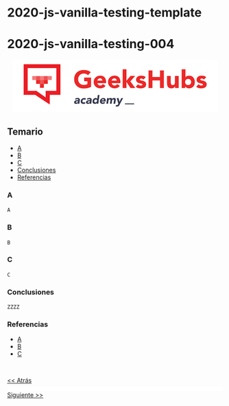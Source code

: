 # 2020-js-vanilla-testing-template
# 2020-js-vanilla-testing-004

<p align="center">
    <img src="https://github.com/GeeksHubsAcademy/2020-geekshubs-media/blob/master/image/logo.png" >	
</p>


## Temario
* [A](https://github.com/GeeksHubsAcademy/2020-js-vanilla-000/blob/master/README.md#a-1)
* [B](https://github.com/GeeksHubsAcademy/2020-js-vanilla-000/blob/master/README.md#b-2)
* [C](https://github.com/GeeksHubsAcademy/2020-js-vanilla-000/blob/master/README.md#c-3)
* [Conclusiones](https://github.com/GeeksHubsAcademy/2020-js-vanilla-000/blob/master/README.md#conclusiones)
* [Referencias](https://github.com/GeeksHubsAcademy/2020-js-vanilla-000/blob/master/README.md#referencias)

### A

```
A
```


### B
```
B
```

### C

```
C
```

### Conclusiones
```
ZZZZ
```


### Referencias
  * [A](https://www.google.com/)
  * [B](https://www.google.com/)
  * [C](https://www.google.com/)
  


<div>
    <p align="center">
        <img src="https://github.com/GeeksHubsAcademy/2020-geekshubs-media/blob/master/image/pixel.png" >	
    </p>
  </div>
  
  <footer>
     <div>
        <a href="https://github.com/GeeksHubsAcademy/2020-js-vanilla-testing-003"><< Atrás</a>
         <a href="https://github.com/GeeksHubsAcademy/2020-js-vanilla-testing-004/blob/master/README.md#referencias">
        <img src="https://github.com/GeeksHubsAcademy/2020-geekshubs-media/blob/master/image/pixel.png" align="center"                  height="10" width="714"/>
         </a>
         <a href="https://github.com/GeeksHubsAcademy/2020-js-vanilla-testing-005">Siguiente >></a>   
    </div>
